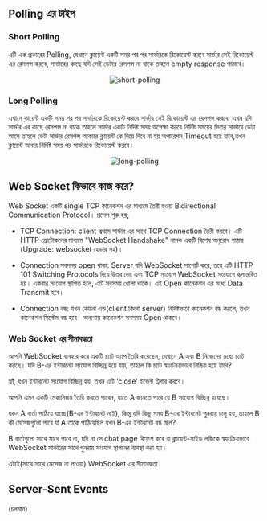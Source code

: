## Polling এর টাইপ

### Short Polling

এটি এক প্রকারের Polling, যেখানে ক্লায়েন্ট একটি সময় পর পর সার্ভারকে রিকোয়েস্ট করবে সার্ভার সেই রিকোয়েস্ট এর রেসপন্স করবে, সার্ভারের কাছে যদি সেই ডেটার রেসপন্স না থাকে তাহলে empty response পাঠাবে।

<p align="center">
  <img src="./images/short-polling.png" alt="short-polling">
</p>

### Long Polling

এখানে ক্লায়েন্ট একটি সময় পর পর সার্ভারকে রিকোয়েস্ট করবে সার্ভার সেই রিকোয়েস্ট এর রেসপন্স করবে, এখন যদি সার্ভার এর কাছে রেসপন্স না থাকে তাহলে সার্ভার একটি নির্দিষ্ট সময় অপেক্ষা করবে নির্দিষ্ট সময়ের ভিতর সার্ভারে ডেটা আসে তাহলে ডেটা সার্ভার রেসপন্স আকারে ক্লায়েন্ট কে দিয়ে দিবে না হয় অপারেশন Timeout হয়ে যাবে,তখন ক্লায়েন্ট আবার নির্দিষ্ট সময় পর সার্ভারকে রিকোয়েস্ট করবে।

<p align="center">
  <img src="./images/long-polling.png" alt="long-polling">
</p>

## Web Socket কিভাবে কাজ করে?

Web Socket একটি single TCP কানেকশন এর মাধ্যমে তৈরী হওয়া Bidirectional Communication Protocol। প্রসেস শুরু হয়,

- TCP Connection: client প্রথমে সার্ভার এর সাথে TCP Connection তৈরী করবে। এটি HTTP প্রোটোকলের মাধ্যমে "WebSocket Handshake" নামক একটি বিশেষ অনুরোধ পাঠায় (Upgrade: websocket হেডার সহ)।

- Connection সবসময় open থাকা: Server যদি WebSocket সাপোর্ট করে, তবে এটি HTTP 101 Switching Protocols দিয়ে উত্তর দেয় এবং TCP সংযোগ WebSocket সংযোগে রূপান্তরিত হয়। একবার সংযোগ স্থাপিত হলে, এটি সবসময় খোলা থাকে। এই Open কানেকশন এর মধ্যে Data Transmit হবে।

- Connection বন্ধ: যখন কোনো এন্ড(client কিংবা server) নির্দিষ্টভাবে কানেকশন বন্ধ করলে, তখন কানেকশন সিস্টেম বন্ধ হবে। অন্যথায় কানেকশন সবসময় Open থাকবে।

### Web Socket এর সীমাবদ্ধতা

আপনি WebSocket ব্যবহার করে একটি চ্যাট অ্যাপ তৈরি করেছেন, যেখানে A এবং B নিজেদের মধ্যে চ্যাট করছে। যদি B-এর ইন্টারনেট সংযোগ বিচ্ছিন্ন হয়ে যায়, তাহলে কি চ্যাট স্বয়ংক্রিয়ভাবে নিষ্ক্রিয় হয়ে যাবে?

হ্যাঁ, যখন ইন্টারনেট সংযোগ বিচ্ছিন্ন হয়, তখন এটি ‘close’ ইভেন্ট ট্রিগার করবে।

আপনি এমন একটি মেকানিজম তৈরি করতে পারেন, যাতে A জানতে পারে যে B সংযোগ বিচ্ছিন্ন হয়েছে।

ধরুন A বার্তা পাঠিয়ে যাচ্ছে(B-এর ইন্টারনেট নাই), কিন্তু যদি কিছু সময় B-এর ইন্টারনেট পুনরায় চালু হয়, তাহলে B কী মেসেজগুলো পাবে যা A তাকে পাঠিয়েছিল যখন B-এর ইন্টারনেট বন্ধ ছিল?

B বার্তাগুলো সাথে সাথে পাবে না, যদি না সে chat page রিফ্রেশ করে বা ক্লায়েন্ট-সাইড লজিকে স্বয়ংক্রিয়ভাবে WebSocket সার্ভারের সাথে পুনরায় সংযোগ স্থাপনের ব্যবস্থা করা হয়।

এটাই(সাথে সাথে মেসেজ না পাওয়া) WebSocket এর সীমাবদ্ধতা।

## Server-Sent Events

(চলমান)
